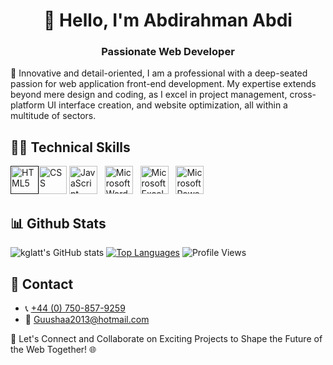 <h1 align="center">👋 Hello, I'm Abdirahman Abdi</h1>
<h3 align="center">Passionate Web Developer</h3>

🚀 Innovative and detail-oriented, I am a professional with a deep-seated passion for web application front-end development. My expertise extends beyond mere design and coding, as I excel in project management, cross-platform UI interface creation, and website optimization, all within a multitude of sectors.

## 👩‍💻 Technical Skills
<a href="" target="_blank" rel="noreferrer"><img src="https://www.svgrepo.com/show/452228/html-5.svg" alt="HTML5" width="45" height="45"/></a><a href="https://www.w3schools.com/css/" target="_blank" rel="noreferrer"><img src="https://www.svgrepo.com/show/452185/css-3.svg" alt="CSS" width="45" height="45"/></a>  <a href="https://www.w3schools.com/js/" target="_blank" rel="noreferrer"><img src="https://www.svgrepo.com/show/29753/javascript.svg" alt="JavaScript" width="45" height="45"/></a>                                                                     &nbsp; <a href="https://www.microsoft.com/en-us/microsoft-365/word" target="_blank" rel="noreferrer"><img src="https://www.svgrepo.com/show/452072/ms-word.svg" alt="Microsoft Word" width="45" height="45"/></a> &nbsp; <a href="https://www.microsoft.com/en-us/microsoft-365/excel" target="_blank" rel="noreferrer"><img src="https://www.svgrepo.com/show/452066/ms-excel.svg" alt="Microsoft Excel" width="45" height="45"/></a> &nbsp; <a href="https://www.microsoft.com/en-us/microsoft-365/powerpoint" target="_blank" rel="noreferrer"><img src="https://www.svgrepo.com/show/373991/powerpoint2.svg" alt="Microsoft Powerpoint" width="45" height="45"/></a>
 

## 📊 Github Stats

![kglatt's GitHub stats](https://github-readme-stats.vercel.app/api?username=abdirahmanguusha&show_icons=true&theme=radical)
[![Top Languages](https://github-readme-stats.vercel.app/api/top-langs/?username=abdirahmanguusha&layout=compact&langs_count=6&custom_title=Top%20Programming%20Languages&theme=radical)](https://github.com/abdirahmanguusha)
![Profile Views](https://komarev.com/ghpvc/?username=abdirahmanguusha)

## 🏡 Contact
- 📞 <a href="tel:+447458579259">+44 (0) 750-857-9259</a>
- 📧 <a href="mailto:Guushaa2013@hotmail.com">Guushaa2013@hotmail.com</a>

🚀 Let's Connect and Collaborate on Exciting Projects to Shape the Future of the Web Together! 🌐


